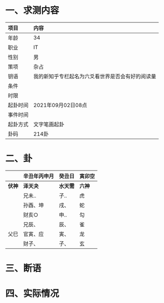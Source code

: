 # 一、求测内容
|项目|内容|
|:-|:-|
|年龄|34|
|职业|IT|
|性别|男|
|策项|杂占|
|钥语|我的新知乎专栏起名为六爻看世界是否会有好的阅读量|
|条件||
|时限||
|起卦时间|2021年09月02日08点|
|事件时间||
|起卦方式|文字笔画起卦|
|卦码|214卦|

# 二、卦
||辛丑年丙申月|癸丑日|寅卯空|
|:-|:-|:-|:-|
|**伏神**|**泽天夬**|**水天需**|**六神**|
||兄未..|子..|虎|
||孙酉、坤|戌、|蛇|
||财亥○|申..|勾|
||兄辰、|辰、|雀|
|父巳|官寅、应|寅、|龙|
||财子、|子、|玄|


# 三、断语

# 四、实际情况
